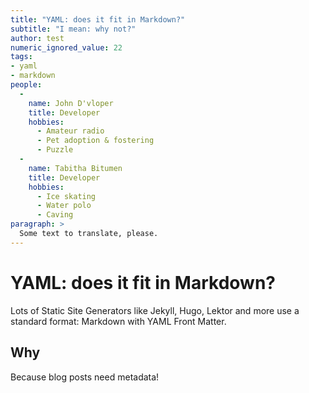 ```yaml
---
title: "YAML: does it fit in Markdown?"
subtitle: "I mean: why not?"
author: test
numeric_ignored_value: 22
tags:
- yaml
- markdown
people:
  - 
    name: John D'vloper
    title: Developer
    hobbies:
      - Amateur radio
      - Pet adoption & fostering
      - Puzzle
  - 
    name: Tabitha Bitumen
    title: Developer
    hobbies:
      - Ice skating
      - Water polo
      - Caving
paragraph: >
  Some text to translate, please.
---
```


# YAML: does it fit in Markdown?

Lots of Static Site Generators like Jekyll, Hugo, Lektor and more use
a standard format: Markdown with YAML Front Matter.

Why
---

Because blog posts need metadata!

